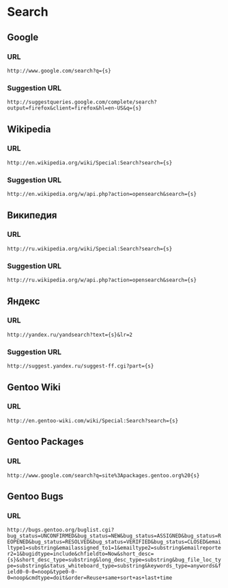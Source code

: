 # Search

## Google

### URL

`http://www.google.com/search?q={s}`

### Suggestion URL

`http://suggestqueries.google.com/complete/search?output=firefox&client=firefox&hl=en-US&q={s}`

## Wikipedia

### URL

`http://en.wikipedia.org/wiki/Special:Search?search={s}`

### Suggestion URL

`http://en.wikipedia.org/w/api.php?action=opensearch&search={s}`

## Википедия

### URL

`http://ru.wikipedia.org/wiki/Special:Search?search={s}`

### Suggestion URL

`http://ru.wikipedia.org/w/api.php?action=opensearch&search={s}`

## Яндекс

### URL

`http://yandex.ru/yandsearch?text={s}&lr=2`

### Suggestion URL

`http://suggest.yandex.ru/suggest-ff.cgi?part={s}`

## Gentoo Wiki

### URL

`http://en.gentoo-wiki.com/wiki/Special:Search?search={s}`


## Gentoo Packages

### URL

`http://www.google.com/search?q=site%3Apackages.gentoo.org%20{s}`

## Gentoo Bugs

### URL

`http://bugs.gentoo.org/buglist.cgi?bug_status=UNCONFIRMED&bug_status=NEW&bug_status=ASSIGNED&bug_status=REOPENED&bug_status=RESOLVED&bug_status=VERIFIED&bug_status=CLOSED&emailtype1=substring&emailassigned_to1=1&emailtype2=substring&emailreporter2=1&bugidtype=include&chfieldto=Now&short_desc={s}&short_desc_type=substring&long_desc_type=substring&bug_file_loc_type=substring&status_whiteboard_type=substring&keywords_type=anywords&field0-0-0=noop&type0-0-0=noop&cmdtype=doit&order=Reuse+same+sort+as+last+time`
